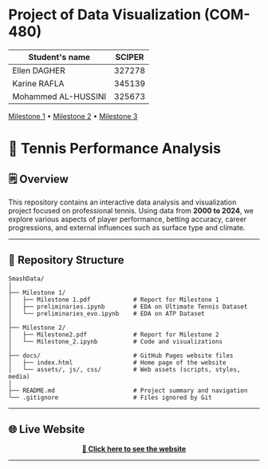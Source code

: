 # Project of Data Visualization (COM-480)

| Student's name        | SCIPER |
|------------------------|--------|
| Ellen DAGHER          | 327278 |
| Karine RAFLA          | 345139 |
| Mohammed AL-HUSSINI   | 325673 |

[Milestone 1](#milestone-1pdf) • [Milestone 2](#milestone-2) • [Milestone 3](#readmemd)

# 🎾 Tennis Performance Analysis

## 🗒️ Overview
This repository contains an interactive data analysis and visualization project focused on professional tennis. Using data from **2000 to 2024**, we explore various aspects of player performance, betting accuracy, career progressions, and external influences such as surface type and climate.

---

## 📁 Repository Structure

```
SmashData/
│
├── Milestone 1/
│   ├── Milestone 1.pdf            # Report for Milestone 1
│   ├── preliminaries.ipynb        # EDA on Ultimate Tennis Dataset
│   └── preliminaries_evo.ipynb    # EDA on ATP Dataset
│
├── Milestone 2/
│   ├── Milestone2.pdf             # Report for Milestone 2
│   └── Milestone_2.ipynb          # Code and visualizations
│
├── docs/                          # GitHub Pages website files
│   ├── index.html                 # Home page of the website
│   └── assets/, js/, css/         # Web assets (scripts, styles, media)
│
├── README.md                      # Project summary and navigation
└── .gitignore                     # Files ignored by Git
```

---

## 🌐 Live Website

<p align="center">
  <a href="https://com-480-data-visualization.github.io/SmashData/" target="_blank"><strong>🔗 Click here to see the website</strong></a>
</p>

---


